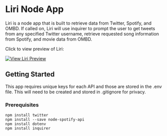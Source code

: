 # Liri Node App

Liri is a node app that is built to retrieve data from Twitter, Spotify, and OMBD. If called on, Liri will use inquirer to prompt the user to get tweets from any specified Twitter username, retrieve requested song information from Spotify, and movie data from OMBD.

Click to view preview of Liri:

[![View Liri Preview](https://img.youtube.com/vi/1gCZLG-NgYc/0.jpg)](https://www.youtube.com/watch?v=1gCZLG-NgYc)
## Getting Started

This app requires unique keys for each API and those are stored in the .env file. This will need to be created and stored in .gitignore for privacy. 

### Prerequisites

```
npm install twitter
npm install --save node-spotify-api
npm install dotenv
npm install inquirer
```


